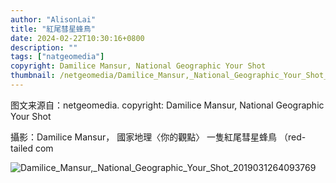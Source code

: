 ```yaml
---
author: "AlisonLai"
title: "紅尾彗星蜂鳥"
date: 2024-02-22T10:30:16+0800
description: ""
tags: ["natgeomedia"]
copyright: Damilice Mansur, National Geographic Your Shot
thumbnail: /netgeomedia/Damilice_Mansur,_National_Geographic_Your_Shot_2019031264093769.jpg
---
```

图文来源自：netgeomedia.  copyright: Damilice Mansur, National Geographic Your Shot

攝影：Damilice Mansur， 國家地理〈你的觀點〉 一隻紅尾彗星蜂鳥 （red-tailed com

![Damilice_Mansur,_National_Geographic_Your_Shot_2019031264093769](/netgeomedia/Damilice_Mansur,_National_Geographic_Your_Shot_2019031264093769.jpg)